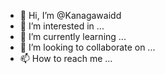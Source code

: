 - 👋 Hi, I’m @Kanagawaidd
- 👀 I’m interested in ...
- 🌱 I’m currently learning ...
- 💞️ I’m looking to collaborate on ...
- 📫 How to reach me ...

<!---
Kanagawaidd/Kanagawaidd is a ✨ special ✨ repository because its `README.md` (this file) appears on your GitHub profile.
You can click the Preview link to take a look at your changes.
--->
